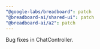 ```yaml
---
"@google-labs/breadboard": patch
"@breadboard-ai/shared-ui": patch
"@breadboard-ai/a2": patch
---
```


Bug fixes in ChatController.
